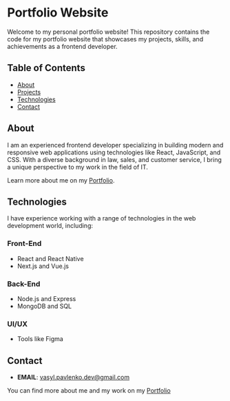 # Portfolio Website

Welcome to my personal portfolio website! This repository contains the code for my portfolio website that showcases my projects, skills, and achievements as a frontend developer.

## Table of Contents

- [About](https://v1-lac.vercel.app/#about)
- [Projects](https://v1-lac.vercel.app/#projects)
- [Technologies](https://v1-lac.vercel.app/#technologies)
- [Contact](https://v1-lac.vercel.app/#contact)

## About

I am an experienced frontend developer specializing in building modern and responsive web applications using technologies like React, JavaScript, and CSS. With a diverse background in law, sales, and customer service, I bring a unique perspective to my work in the field of IT.

Learn more about me on my [Portfolio]([https://v1-lac.vercel.app/]).


## Technologies

I have experience working with a range of technologies in the web development world, including:

### Front-End

- React and React Native
- Next.js and Vue.js

### Back-End

- Node.js and Express
- MongoDB and SQL

### UI/UX

- Tools like Figma

## Contact

- **EMAIL**: vasyl.pavlenko.dev@gmail.com

You can find more about me and my work on my [Portfolio]([https://v1-lac.vercel.app/])
